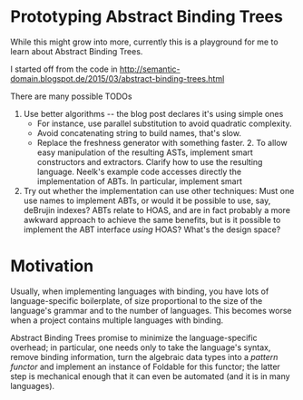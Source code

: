# Prototyping Abstract Binding Trees

While this might grow into more, currently this is a playground for me to learn
about Abstract Binding Trees.

I started off from the code in
http://semantic-domain.blogspot.de/2015/03/abstract-binding-trees.html

There are many possible TODOs
1. Use better algorithms -- the blog post declares it's using simple ones
   - For instance, use parallel substitution to avoid quadratic complexity.
   - Avoid concatenating string to build names, that's slow.
   - Replace the freshness generator with something faster.
     2. To allow easy manipulation of the resulting ASTs, implement smart constructors and extractors.
   Clarify how to use the resulting language. Neelk's example code accesses
   directly the implementation of ABTs. In particular, implement smart
3. Try out whether the implementation can use other techniques: Must one use
   names to implement ABTs, or would it be possible to use, say, deBrujin
   indexes? ABTs relate to HOAS, and are in fact probably a more awkward
   approach to achieve the same benefits, but is it possible to implement the
   ABT interface *using* HOAS? What's the design space?

# Motivation

Usually, when implementing languages with binding, you have lots of
language-specific boilerplate, of size proportional to the size of the
language's grammar and to the number of languages. This becomes worse when a
project contains multiple languages with binding.

Abstract Binding Trees promise to minimize the language-specific overhead; in
particular, one needs only to take the language's syntax, remove binding
information, turn the algebraic data types into a *pattern functor* and
implement an instance of Foldable for this functor; the latter step is
mechanical enough that it can even be automated (and it is in many languages).
